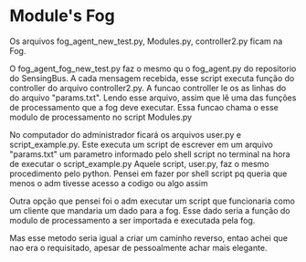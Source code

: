 # Module's Fog

Os arquivos fog_agent_new_test.py, Modules.py, controller2.py ficam na Fog. 

O fog_agent_fog_new_test.py faz o mesmo qu o fog_agent.py do repositorio do 
SensingBus. A cada mensagem recebida, esse script executa função do controller 
do arquivo controller2.py.
A funcao controller le os as linhas do do arquivo "params.txt".
Lendo esse arquivo, assim que lê uma das funções de processamento que a fog
deve executar. Essa funcao chama o esse modulo de processamento no script
Modules.py

No computador do administrador ficará os arquivos user.py e script_example.py.
Este executa um script de escrever em um arquivo "params.txt" um parametro
informado pelo shell script no terminal na hora de executar o script_example.py
Aquele script, user.py, faz o mesmo procedimento pelo python. Pensei em fazer
por shell script pq queria que menos o adm tivesse acesso a codigo ou algo assim

Outra opção que pensei foi o adm executar um script que funcionaria como
um cliente que mandaria um dado para a fog. Esse dado seria a função do modulo
de processamento a ser importada e executada pela fog.

Mas esse metodo seria igual a criar um caminho reverso, entao achei que nao
era o requisitado, apesar de pessoalmente achar mais elegante.
